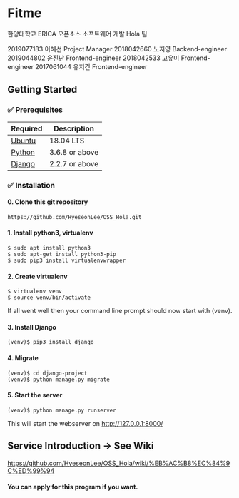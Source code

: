 # Fitme

한양대학교 ERICA 오픈소스 소프트웨어 개발 Hola 팀<br/>

2019077183 이혜선 Project Manager
2018042660 노지영 Backend-engineer
2019044802 윤진난 Frontend-engineer
2018042533 고유미 Frontend-engineer
2017061044 유지건 Frontend-engineer


## Getting Started

### ✅ Prerequisites

Required | Description
--|--
[Ubuntu](https://ubuntu.com/) | 18.04 LTS
[Python](https://www.python.org/downloads/) | 3.6.8 or above 
[Django](https://www.djangoproject.com/) | 2.2.7 or above

### ✅ Installation
#### 0. Clone this git repository
```
https://github.com/HyeseonLee/OSS_Hola.git
```
#### 1. Install python3, virtualenv
```
$ sudo apt install python3
$ sudo apt-get install python3-pip
$ sudo pip3 install virtualenvwrapper
```
#### 2. Create virtualenv
```
$ virtualenv venv
$ source venv/bin/activate
```
If all went well then your command line prompt should now start with (venv).
<!-- Django is installed in virtualenv. So you have to make python virtaul environment. Then activate it. -->

#### 3. Install Django
```
(venv)$ pip3 install django
```
#### 4. Migrate
```
(venv)$ cd django-project
(venv)$ python manage.py migrate
```
#### 5. Start the server
```
(venv)$ python manage.py runserver
```
This will start the webserver on http://127.0.0.1:8000/


## Service Introduction -> See Wiki
https://github.com/HyeseonLee/OSS_Hola/wiki/%EB%AC%B8%EC%84%9C%ED%99%94

#### You can apply for this program if you want.

